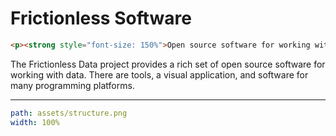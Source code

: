 # Frictionless Software

```html markup
<p><strong style="font-size: 150%">Open source software for working with data</strong></p>
```

The Frictionless Data project provides a rich set of open source software for working with data. There are tools, a visual application, and software for many programming platforms.

---

```yaml image
path: assets/structure.png
width: 100%
```
